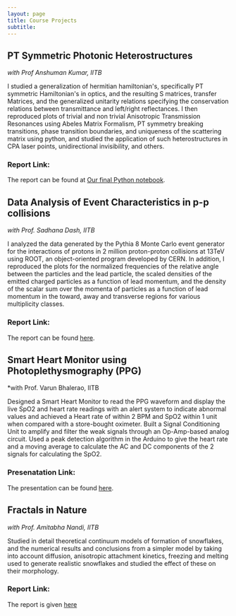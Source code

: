 ```yaml
---
layout: page
title: Course Projects
subtitle: 
---
```


## PT Symmetric Photonic Heterostructures
*with Prof Anshuman Kumar, IITB*

I studied a generalization of hermitian hamiltonian's, specifically PT symmetric Hamiltonian's in optics, and the resulting S matrices, transfer Matrices, and the generalized unitarity relations specifying the conservation relations between transmittance and left/right reflectances. I then reproduced plots of trivial and non trivial Anisotropic Transmission Resonances using Abeles Matrix Formalism, PT symmetry breaking transitions, phase transition boundaries, and uniqueness of the scattering matrix using python, and studied the application of such heterostructures in CPA laser points, unidirectional invisibility, and others.

### Report Link:
The report can be found at [Our final Python notebook](https://github.com/HarshdaSaxena/Reports/blob/master/ph202_group13.py).

## Data Analysis of Event Characteristics in p-p collisions
*with Prof. Sadhana Dash, IITB*

I analyzed the data generated by the Pythia 8 Monte Carlo event generator for the interactions of protons in 2 million proton-proton collisions at 13TeV using ROOT, an object-oriented program developed by CERN. In addition, I reproduced the plots for the normalized frequencies of the relative angle between the particles and the lead particle, the scaled densities of the emitted charged particles as a function of lead momentum, and the density of the scalar sum over the momenta of particles as a function of lead momentum in the toward, away and transverse regions for various multiplicity classes.

### Report Link:
The report can be found [here](https://github.com/HarshdaSaxena/Reports/blob/master/PH219_Data_Analysis_Project.pdf).

## Smart Heart Monitor using Photoplethysmography (PPG) 
*with Prof. Varun Bhalerao, IITB

Designed a Smart Heart Monitor to read the PPG waveform and display the live SpO2 and heart rate readings with an alert system to indicate abnormal values and achieved a Heart rate of within 2 BPM and SpO2 within 1 unit when compared with a store-bought oximeter. Built a Signal Conditioning Unit to amplify and filter the weak signals through an Op-Amp-based analog circuit. Used a peak detection algorithm in the Arduino to give the heart rate and a moving average to calculate the AC and DC components of the 2 signals for calculating the SpO2.

### Presenatation Link:
The presentation can be found [here](https://github.com/HarshdaSaxena/Reports/blob/master/Proof%20that%20Tony%20Stark%20has%20a%20heart.pdf).

## Fractals in Nature
*with Prof. Amitabha Nandi, IITB*

Studied in detail theoretical continuum models of formation of snowflakes, and the numerical results and conclusions from a simpler model by taking into account diffusion, anisotropic attachment kinetics, freezing and melting used to generate realistic snowflakes and studied the effect of these on their morphology.

### Report Link:
The report is given [here](https://github.com/HarshdaSaxena/Reports/blob/master/Fractals%20in%20Nature.pdf)


